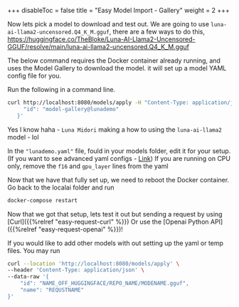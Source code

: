 
+++
disableToc = false
title = "Easy Model Import - Gallery"
weight = 2
+++

Now lets pick a model to download and test out. We are going to use `luna-ai-llama2-uncensored.Q4_K_M.gguf`, there are a few ways to do this, https://huggingface.co/TheBloke/Luna-AI-Llama2-Uncensored-GGUF/resolve/main/luna-ai-llama2-uncensored.Q4_K_M.gguf

The below command requires the Docker container already running,
and uses the Model Gallery to download the model.
it will set up a model YAML config file for you.

Run the following in a command line.
```bash
curl http://localhost:8080/models/apply -H "Content-Type: application/json" -d '{
     "id": "model-gallery@lunademo"
   }'  
```

Yes I know haha - ``Luna Midori`` making a how to using the ``luna-ai-llama2`` model - lol

In the `"lunademo.yaml"` file, fould in your models folder, edit it for your setup. (If you want to see advanced yaml configs - [Link](https://localai.io/advanced/))
If you are running on CPU only, remove the ``f16`` and ``gpu_layer`` lines from the yaml


Now that we have that fully set up, we need to reboot the Docker container. Go back to the localai folder and run

```bash
docker-compose restart
```

Now that we got that setup, lets test it out but sending a request by using [Curl]({{%relref "easy-request-curl" %}}) Or use the [Openai Python API]({{%relref "easy-request-openai" %}})! 

If you would like to add other models with out setting up the yaml or temp files. You may run
```bash
curl --location 'http://localhost:8080/models/apply' \
--header 'Content-Type: application/json' \
--data-raw '{
    "id": "NAME_OFF_HUGGINGFACE/REPO_NAME/MODENAME.gguf",
    "name": "REQUSTNAME"
}'
```
